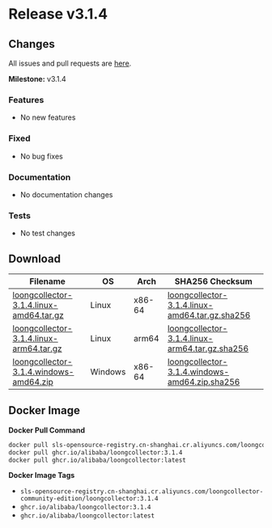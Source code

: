 # Release v3.1.4

## Changes

All issues and pull requests are [here](https://github.com/alibaba/loongcollector/milestone/26).

**Milestone:** v3.1.4

### Features

- No new features

### Fixed

- No bug fixes

### Documentation

- No documentation changes

### Tests

- No test changes


## Download

| **Filename** | **OS** | **Arch** | **SHA256 Checksum** |
|  ----  | ----  | ----  | ----  |
|[loongcollector-3.1.4.linux-amd64.tar.gz](https://loongcollector-community-edition.oss-cn-shanghai.aliyuncs.com/3.1.4/loongcollector-3.1.4.linux-amd64.tar.gz)|Linux|x86-64|[loongcollector-3.1.4.linux-amd64.tar.gz.sha256](https://loongcollector-community-edition.oss-cn-shanghai.aliyuncs.com/3.1.4/loongcollector-3.1.4.linux-amd64.tar.gz.sha256)|
|[loongcollector-3.1.4.linux-arm64.tar.gz](https://loongcollector-community-edition.oss-cn-shanghai.aliyuncs.com/3.1.4/loongcollector-3.1.4.linux-arm64.tar.gz)|Linux|arm64|[loongcollector-3.1.4.linux-arm64.tar.gz.sha256](https://loongcollector-community-edition.oss-cn-shanghai.aliyuncs.com/3.1.4/loongcollector-3.1.4.linux-arm64.tar.gz.sha256)|
|[loongcollector-3.1.4.windows-amd64.zip](https://loongcollector-community-edition.oss-cn-shanghai.aliyuncs.com/3.1.4/loongcollector-3.1.4.windows-amd64.zip)|Windows|x86-64|[loongcollector-3.1.4.windows-amd64.zip.sha256](https://loongcollector-community-edition.oss-cn-shanghai.aliyuncs.com/3.1.4/loongcollector-3.1.4.windows-amd64.zip.sha256)|

## Docker Image

**Docker Pull Command**
``` bash
docker pull sls-opensource-registry.cn-shanghai.cr.aliyuncs.com/loongcollector-community-edition/loongcollector:3.1.4
docker pull ghcr.io/alibaba/loongcollector:3.1.4
docker pull ghcr.io/alibaba/loongcollector:latest
```

**Docker Image Tags**
- `sls-opensource-registry.cn-shanghai.cr.aliyuncs.com/loongcollector-community-edition/loongcollector:3.1.4`
- `ghcr.io/alibaba/loongcollector:3.1.4`
- `ghcr.io/alibaba/loongcollector:latest`
